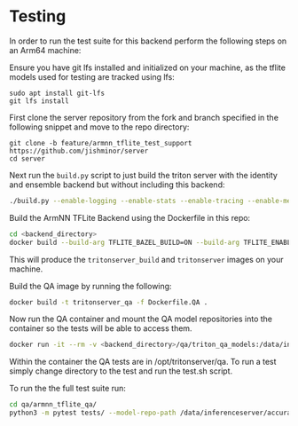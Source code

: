 # Testing
In order to run the test suite for this backend perform the following steps on an Arm64 machine:

Ensure you have git lfs installed and initialized on your machine, as the tflite models used for testing are tracked using lfs:
```
sudo apt install git-lfs
git lfs install
```

First clone the server repository from the fork and branch specified in the following snippet and move to the repo directory:
```
git clone -b feature/armnn_tflite_test_support https://github.com/jishminor/server
cd server
```

Next run the `build.py` script to just build the triton server with the identity and ensemble backend but without including this backend:
```bash
./build.py --enable-logging --enable-stats --enable-tracing --enable-metrics --endpoint=http --endpoint=grpc --backend=identity --backend=ensemble
```

Build the ArmNN TFLite Backend using the Dockerfile in this repo:
```bash
cd <backend_directory>
docker build --build-arg TFLITE_BAZEL_BUILD=ON --build-arg TFLITE_ENABLE_FLEX_OPS=ON -t armnn_tflite_backend .
```

This will produce the `tritonserver_build` and `tritonserver` images on your machine.

Build the QA image by running the following:
```bash
docker build -t tritonserver_qa -f Dockerfile.QA .
```

Now run the QA container and mount the QA model repositories into the container so the tests will be able to access them.

```bash
docker run -it --rm -v <backend_directory>/qa/triton_qa_models:/data/inferenceserver tritonserver_qa
```

Within the container the QA tests are in /opt/tritonserver/qa. To run a test simply change directory to the test and run the test.sh script.

To run the the full test suite run:
```bash
cd qa/armnn_tflite_qa/
python3 -m pytest tests/ --model-repo-path /data/inferenceserver/accuracy_test_model_repo
```
